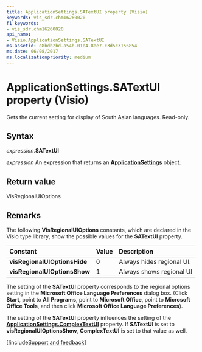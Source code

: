 ```yaml
---
title: ApplicationSettings.SATextUI property (Visio)
keywords: vis_sdr.chm16260020
f1_keywords:
- vis_sdr.chm16260020
api_name:
- Visio.ApplicationSettings.SATextUI
ms.assetid: e8bdb2bd-a54b-01e4-8ee7-c3d5c3156854
ms.date: 06/08/2017
ms.localizationpriority: medium
---
```



# ApplicationSettings.SATextUI property (Visio)

Gets the current setting for display of South Asian languages. Read-only.


## Syntax

_expression_.**SATextUI**

 _expression_ An expression that returns an **[ApplicationSettings](Visio.ApplicationSettings.md)** object.


## Return value

VisRegionalUIOptions


## Remarks

The following **VisRegionalUIOptions** constants, which are declared in the Visio type library, show the possible values for the **SATextUI** property.



|Constant|Value|Description|
|:-----|:-----|:-----|
| **visRegionalUIOptionsHide**|0|Always hides regional UI.|
| **visRegionalUIOptionsShow**|1|Always shows regional UI|

The setting of the **SATextUI** property corresponds to the regional options setting in the **Microsoft Office Language Preferences** dialog box. (Click **Start**, point to **All Programs**, point to **Microsoft Office**, point to **Microsoft Office Tools**, and then click **Microsoft Office Language Preferences**). 

The setting of the **SATextUI** property influences the setting of the **[ApplicationSettings.ComplexTextUI](Visio.ApplicationSettings.ComplexTextUI.md)** property. If **SATextUI** is set to **visRegionalUIOptionsShow**, **ComplexTextUI** is set to that value as well.

[!include[Support and feedback](~/includes/feedback-boilerplate.md)]